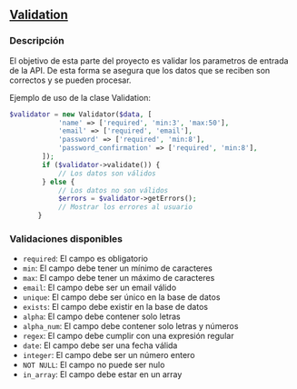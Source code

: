 ## **[Validation](./Validator.php)**  

### Descripción
El objetivo de esta parte del proyecto es validar los parametros de entrada de la API.
De esta forma se asegura que los datos que se reciben son correctos y se pueden procesar.

 Ejemplo de uso de la clase Validation:
```php
$validator = new Validator($data, [
            'name' => ['required', 'min:3', 'max:50'],
            'email' => ['required', 'email'],
            'password' => ['required', 'min:8'],
            'password_confirmation' => ['required', 'min:8'],
        ]);
        if ($validator->validate()) {
            // Los datos son válidos
        } else {
            // Los datos no son válidos
            $errors = $validator->getErrors();
            // Mostrar los errores al usuario
       }
```

### Validaciones disponibles
- `required`: El campo es obligatorio
- `min`: El campo debe tener un mínimo de caracteres
- `max`: El campo debe tener un máximo de caracteres
- `email`: El campo debe ser un email válido
- `unique`: El campo debe ser único en la base de datos
- `exists`: El campo debe existir en la base de datos
- `alpha`: El campo debe contener solo letras
- `alpha_num`: El campo debe contener solo letras y números
- `regex`: El campo debe cumplir con una expresión regular
- `date`: El campo debe ser una fecha válida
- `integer`: El campo debe ser un número entero
- `NOT NULL`: El campo no puede ser nulo
- `in_array`: El campo debe estar en un array